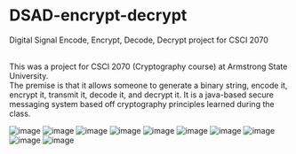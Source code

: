 # DSAD-encrypt-decrypt
Digital Signal Encode, Encrypt, Decode, Decrypt project for CSCI 2070

<br/>
This was a project for CSCI 2070 (Cryptography course) at Armstrong State University. <br/>
The premise is that it allows someone to generate a binary string, encode it, encrypt it, transmit it, decode it, and decrypt it.  It is a java-based secure messaging system based off cryptography principles learned during the class.  

![image](https://user-images.githubusercontent.com/24422068/144497258-f4db753c-cd64-46d5-b753-62522c531a89.png)
![image](https://user-images.githubusercontent.com/24422068/144497286-c89cbc60-e6c4-47b8-903d-1c4352c6fbe5.png)
![image](https://user-images.githubusercontent.com/24422068/144497332-450bdd1f-d751-4203-ad6c-e25064c37568.png)
![image](https://user-images.githubusercontent.com/24422068/144497341-691c8e6b-0576-42e3-a98a-63baa6d58455.png)
![image](https://user-images.githubusercontent.com/24422068/144497390-dd5c4f3d-d759-42e3-89ca-75b4109ba8d4.png)
![image](https://user-images.githubusercontent.com/24422068/144497409-e94ca425-8062-420f-b3ba-b9ef56789522.png)
![image](https://user-images.githubusercontent.com/24422068/144497452-25a58eea-fc92-40cc-a1bc-fe09109a63fb.png)
![image](https://user-images.githubusercontent.com/24422068/144497467-c7390355-0ddf-4540-ad48-8d158f1aa87e.png)
![image](https://user-images.githubusercontent.com/24422068/144497481-16d04b00-8fc9-42e5-aff2-0bf057728153.png)
![image](https://user-images.githubusercontent.com/24422068/144497515-cbb071f3-238f-452c-8e31-ae70c6605216.png)
